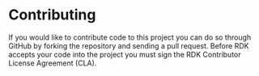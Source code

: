 Contributing
============

If you would like to contribute code to this project you can do so through GitHub by forking the repository and sending a pull request. 
Before RDK accepts your code into the project you must sign the RDK Contributor License Agreement (CLA).
